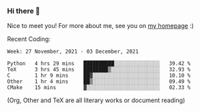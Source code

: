### Hi there 👋

Nice to meet you! For more about me, see you on [my homepage](https://jiayipan.me) :)


Recent Coding:
<!--START_SECTION:waka-->
```text
Week: 27 November, 2021 - 03 December, 2021

Python   4 hrs 29 mins   ██████████░░░░░░░░░░░░░░░   39.42 % 
TeX      3 hrs 45 mins   ████████▒░░░░░░░░░░░░░░░░   32.93 % 
C        1 hr 9 mins     ██▓░░░░░░░░░░░░░░░░░░░░░░   10.10 % 
Other    1 hr 4 mins     ██▒░░░░░░░░░░░░░░░░░░░░░░   09.49 % 
CMake    15 mins         ▓░░░░░░░░░░░░░░░░░░░░░░░░   02.33 % 
```
<!--END_SECTION:waka-->
(Org, Other and TeX are all literary works or document reading)
